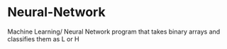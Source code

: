 # Neural-Network
Machine Learning/ Neural Network program that takes binary arrays and classifies them as L or H
